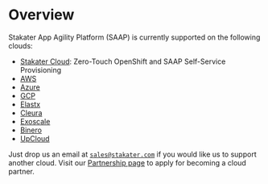 # Overview

Stakater App Agility Platform (SAAP) is currently supported on the following clouds:

* [Stakater Cloud](./stakater-cloud.md): Zero-Touch OpenShift and SAAP Self-Service Provisioning
* [AWS](./aws.md)
* [Azure](./azure.md)
* [GCP](./gcp.md)
* [Elastx](./exlastix.md)
* [Cleura](./cleura.md)
* [Exoscale](./exoscale.md)
* [Binero](./binero.md)
* [UpCloud](./upcloud.md)

Just drop us an email at [`sales@stakater.com`](mailto:sales@stakater.com) if you would like us to support another cloud. Visit our [Partnership page](https://www.stakater.com/partnership) to apply for becoming a cloud partner.
